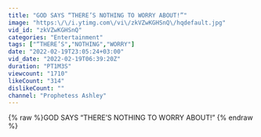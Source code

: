 ```yaml
---
title: "GOD SAYS “THERE’S NOTHING TO WORRY ABOUT!”"
image: "https:\/\/i.ytimg.com\/vi\/zkVZwKGHSnQ\/hqdefault.jpg"
vid_id: "zkVZwKGHSnQ"
categories: "Entertainment"
tags: ["“THERE’S","NOTHING","WORRY"]
date: "2022-02-19T23:05:24+03:00"
vid_date: "2022-02-19T06:39:20Z"
duration: "PT1M3S"
viewcount: "1710"
likeCount: "314"
dislikeCount: ""
channel: "Prophetess Ashley"
---
```

{% raw %}GOD SAYS “THERE’S NOTHING TO WORRY ABOUT!” {% endraw %}
